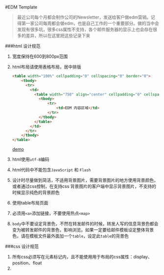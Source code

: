 #EDM Template
>最近公司每个月都会制作公司的Newsletter，发送给客户做edm营销。记得第一家公司每周都会做edm，也是自己工作的一个重要部分。做的当中会发现有很多坑，很多css属性不支持，各个邮件服务器的显示上也会存在很多的差异，所以在这里把这些记录下来

###html 设计规范
1. 宽度保持在600到800px范围
2. html布局请使用表格布局，居中排版
    ```html
    <table width="100%" cellpadding="0" cellspacing="0" border="0">
        <tbody>
          <tr>
            <td>
              <table width="750" align="center" cellpadding="0" cellspacing="0" border="0">
                <tbody>
                    <tr>
                        <td>EDM 内容区域</td>
                    </tr>
                </tbody>
              </table>
            </td>
          </tr>
        </tbody>
    </table>
    ```
    [demo](http://jsfiddle.net/vincehu/8mez2ztt/)       
    
4. html使用`utf-8`编码
4. html代码中不能包含`JavaScript` 和 `Flash`     
5. 设计时尽量做到简洁，不适用背景图片，需要背景图片的地方使用背景颜色，或者通过css控制，在支持css 背景图片的客户端中显示背景图片，不支持的时候显示纯色的背景颜色
6. 使用table布局页面
7. 必须用`<a>`添加链接，不要使用热点`<map>`
8. `body`中不要设定背景色，不然在转发邮件的时候，转发人写的信息背景色都会变为被转发邮件的背景色，影响浏览。如果一定要给邮件模板设定整体背景色，请在模板文件最外面加一个`table`，设定此`table`的背景色

###css 设计规范
1. 所有css必须写在元素标记内，且不能使用用于布局的css属性：display、position、float
2. 
